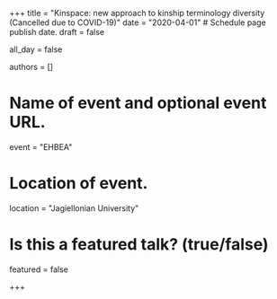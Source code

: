 +++
title = "Kinspace: new approach to kinship terminology diversity (Cancelled due to COVID-19)"
date = "2020-04-01"  # Schedule page publish date.
draft = false
           
all_day = false
           
authors = []
           
# Name of event and optional event URL.
event = "EHBEA"
           
# Location of event.
location = "Jagiellonian University"
           
# Is this a featured talk? (true/false)
featured = false
           
+++

